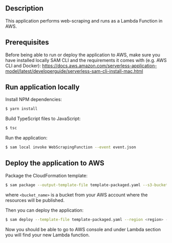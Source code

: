 ## Description
This application performs web-scraping and runs as a Lambda Function in AWS.

## Prerequisites
Before being able to run or deploy the application to AWS, make sure you have installed locally SAM CLI and the requirements it comes with (e.g. AWS CLI and Docker):
https://docs.aws.amazon.com/serverless-application-model/latest/developerguide/serverless-sam-cli-install-mac.html

## Run application locally
Install NPM dependencies:

```bash
$ yarn install
```

Build TypeScript files to JavaScript:

```bash
$ tsc
```

Run the application:

```bash
$ sam local invoke WebScrapingFunction --event event.json
```
## Deploy the application to AWS
Package the CloudFormation template:
```bash
$ sam package --output-template-file template-packaged.yaml --s3-bucket <bucket_name> --region <region> --profile <profile>
```
where `<bucket_name>` is a bucket from your AWS account where the resources will be published.

Then you can deploy the application:
```bash
$ sam deploy --template-file template-packaged.yaml --region <region> --capabilities CAPABILITY_IAM --stack-name web-scraping-lambda --profile <profile>
```

Now you should be able to go to AWS console and under Lambda section you will find your new Lambda function.